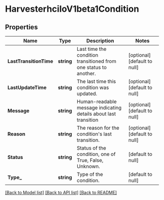 # HarvesterhciIoV1beta1Condition

## Properties
Name | Type | Description | Notes
------------ | ------------- | ------------- | -------------
**LastTransitionTime** | **string** | Last time the condition transitioned from one status to another. | [optional] [default to null]
**LastUpdateTime** | **string** | The last time this condition was updated. | [optional] [default to null]
**Message** | **string** | Human-readable message indicating details about last transition | [optional] [default to null]
**Reason** | **string** | The reason for the condition&#39;s last transition. | [optional] [default to null]
**Status** | **string** | Status of the condition, one of True, False, Unknown. | [default to null]
**Type_** | **string** | Type of the condition. | [default to null]

[[Back to Model list]](../README.md#documentation-for-models) [[Back to API list]](../README.md#documentation-for-api-endpoints) [[Back to README]](../README.md)


